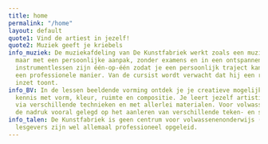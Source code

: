 ```yaml
---
title: home
permalink: "/home"
layout: default
quote1: Vind de artiest in jezelf!
quote2: Muziek geeft je kriebels
info_muziek: De muziekafdeling van De Kunstfabriek werkt zoals een muziekacademie,
  maar met een persoonlijke aanpak, zonder examens en in een ontspannen kader. De
  instrumentlessen zijn één-op-één zodat je een persoonlijk traject kan volgen op
  een professionele manier. Van de cursist wordt verwacht dat hij een regelmatige
  inzet toont.
info_BV: In de lessen beeldende vorming ontdek je je creatieve mogelijkheden. Je maakt
  kennis met vorm, kleur, ruimte en compositie. Je leert jezelf artistiek te uiten
  via verschillende technieken en met allerlei materialen. Voor volwassenen wordt
  de nadruk vooral gelegd op het aanleren van verschillende teken- en schildertechnieken.
info_talen: De Kunstfabriek is geen centrum voor volwassenenonderwijs (CVO), onze
  lesgevers zijn wel allemaal professioneel opgeleid.
---
```


  <main id="top">
<!--
    <div class="row laatste-nieuws-2-columns">
        <div class="laatste-nieuws-2-columns__item">
          <h2>Laatste Nieuws</h2>

            {% for post in site.posts limit: 4 %}
               <div class="nieuws__title-wrap no-break">
                   <h4><a href="{{ post.url }}">{{ post.title }}</a></h4>
                    <p><i><small>gepost op: {{ post.date | date_to_string }}</small></i></p>
                    {{ post.excerpt | truncatewords: 15 | markdownify }}
               </div>

            {% endfor %}
            <a href="/posts">meer Laatste Nieuws items ...</a>
        </div>
    </div><!-- laatste nieuws-2-columns row -->

    -->
    <!-- MUZIEK

    <div class="muziek">
      <div class="muziek__wrap row">
        <div class="muziek__item muziek__item--1">
         <a href="/home">
          <img src="/assets/img/strijkers3.jpg" alt="optreden door vioolklas in de Plaza in 2020">
         </a>
          <figcaption class="upcase">muziek</figcaption>
        </div>
        <div class="muziek__item muziek__item--1">
          <h3>info</h3>
          <p>{{ page.info_muziek }}</p>

-->
        </div>
        <!--
      </div>muziek__wrap
      <div class="muziek__wrap muziek__wrap--lessen row">
        <p>instrument</p>
        <p>samenspel</p>
        <p>koren</p>
        <p>muzieklab</p>
        <p>andere</p>

      </div>
      -->
    </div>

    <!--
    <div class="slogan row">
      <q cite=""><i>{{ page.quote1 }}</i></q>
    </div>

    -->
    <!--
    <div class="bak">
      <div class="bak__wrap row">
        <div class="muziek__item muziek__item--2">
         <a href="/beeldende-vorming">
          <img src="/assets/img/Beeldende-vorming-klein-web.jpeg" alt="beeldende kunsten">
         </a>
          <figcaption class="upcase">beeldende vorming</figcaption>
        </div>
        <div class="muziek__item muziek__item--2">
          <h3>info</h3>
          <p>{{ page.info_BV }}</p>

        </div>
      </div>
    </div>


    <div class="slogan row">
      <q cite=""><i>{{ page.quote2 }}</i></q>
    </div>


    <div class="talen">
      <div class="talen__wrap row">
        <div class="muziek__item muziek__item--1">
         <a href="/talen">
          <img src="/assets/img/talen-2.jpg" alt="verschillende wensen van over de hele wereld zeggen hallo">
         </a>
          <figcaption class="upcase">talen</figcaption>
        </div>
        <div class="muziek__item muziek__item--1">
          <h3>info</h3>
          <p>{{ page.info_talen }}</p>
          <p>De Kunstfabriek werkt in een ontspannen kader, zonder examens, en met een persoonlijke aanpak. </p>

        </div>
      </div>
    </div>
    -->

      <br>
      <hr>
      <br>

  </main>
